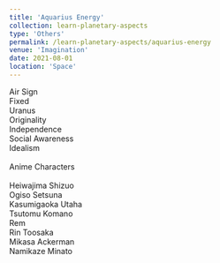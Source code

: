 ```yaml
---
title: 'Aquarius Energy'
collection: learn-planetary-aspects
type: 'Others'
permalink: /learn-planetary-aspects/aquarius-energy
venue: 'Imagination'
date: 2021-08-01
location: 'Space'
---
```


Air Sign \
Fixed \
Uranus \
Originality \
Independence \
Social Awareness \
Idealism \
\
Anime Characters \
\
Heiwajima Shizuo \
Ogiso Setsuna \
Kasumigaoka Utaha \
Tsutomu Komano \
Rem \
Rin Toosaka \
Mikasa Ackerman \
Namikaze Minato
